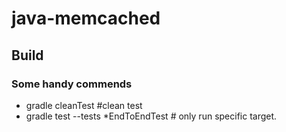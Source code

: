 # java-memcached

## Build
### Some handy commends
* gradle cleanTest #clean test 
* gradle test --tests \*EndToEndTest  # only run specific target.
